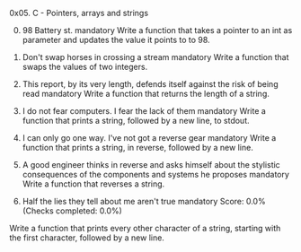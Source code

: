 0x05. C - Pointers, arrays and strings

0. 98 Battery st.
mandatory
Write a function that takes a pointer to an int as parameter and updates the value it points to to 98.

1. Don't swap horses in crossing a stream
mandatory
Write a function that swaps the values of two integers.

2. This report, by its very length, defends itself against the risk of being read
mandatory
Write a function that returns the length of a string.

3. I do not fear computers. I fear the lack of them
mandatory
Write a function that prints a string, followed by a new line, to stdout.

4. I can only go one way. I've not got a reverse gear
mandatory
Write a function that prints a string, in reverse, followed by a new line.

5. A good engineer thinks in reverse and asks himself about the stylistic consequences of the components and systems he proposes
mandatory
Write a function that reverses a string. 

6. Half the lies they tell about me aren't true
mandatory
Score: 0.0% (Checks completed: 0.0%)

Write a function that prints every other character of a string, starting with the first character, followed by a new line.

